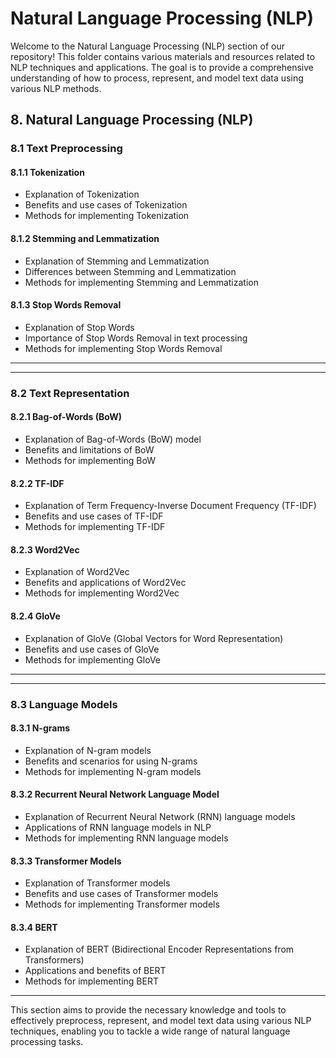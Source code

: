 # Natural Language Processing (NLP)

Welcome to the Natural Language Processing (NLP) section of our repository! This folder contains various materials and resources related to NLP techniques and applications. The goal is to provide a comprehensive understanding of how to process, represent, and model text data using various NLP methods.

## 8. Natural Language Processing (NLP)

### 8.1 Text Preprocessing

#### 8.1.1 Tokenization

- Explanation of Tokenization
- Benefits and use cases of Tokenization
- Methods for implementing Tokenization

#### 8.1.2 Stemming and Lemmatization

- Explanation of Stemming and Lemmatization
- Differences between Stemming and Lemmatization
- Methods for implementing Stemming and Lemmatization

#### 8.1.3 Stop Words Removal

- Explanation of Stop Words
- Importance of Stop Words Removal in text processing
- Methods for implementing Stop Words Removal

<hr><hr>

### 8.2 Text Representation

#### 8.2.1 Bag-of-Words (BoW)

- Explanation of Bag-of-Words (BoW) model
- Benefits and limitations of BoW
- Methods for implementing BoW

#### 8.2.2 TF-IDF

- Explanation of Term Frequency-Inverse Document Frequency (TF-IDF)
- Benefits and use cases of TF-IDF
- Methods for implementing TF-IDF

#### 8.2.3 Word2Vec

- Explanation of Word2Vec
- Benefits and applications of Word2Vec
- Methods for implementing Word2Vec

#### 8.2.4 GloVe

- Explanation of GloVe (Global Vectors for Word Representation)
- Benefits and use cases of GloVe
- Methods for implementing GloVe

<hr><hr>

### 8.3 Language Models

#### 8.3.1 N-grams

- Explanation of N-gram models
- Benefits and scenarios for using N-grams
- Methods for implementing N-gram models

#### 8.3.2 Recurrent Neural Network Language Model

- Explanation of Recurrent Neural Network (RNN) language models
- Applications of RNN language models in NLP
- Methods for implementing RNN language models

#### 8.3.3 Transformer Models

- Explanation of Transformer models
- Benefits and use cases of Transformer models
- Methods for implementing Transformer models

#### 8.3.4 BERT

- Explanation of BERT (Bidirectional Encoder Representations from Transformers)
- Applications and benefits of BERT
- Methods for implementing BERT

---

This section aims to provide the necessary knowledge and tools to effectively preprocess, represent, and model text data using various NLP techniques, enabling you to tackle a wide range of natural language processing tasks.
